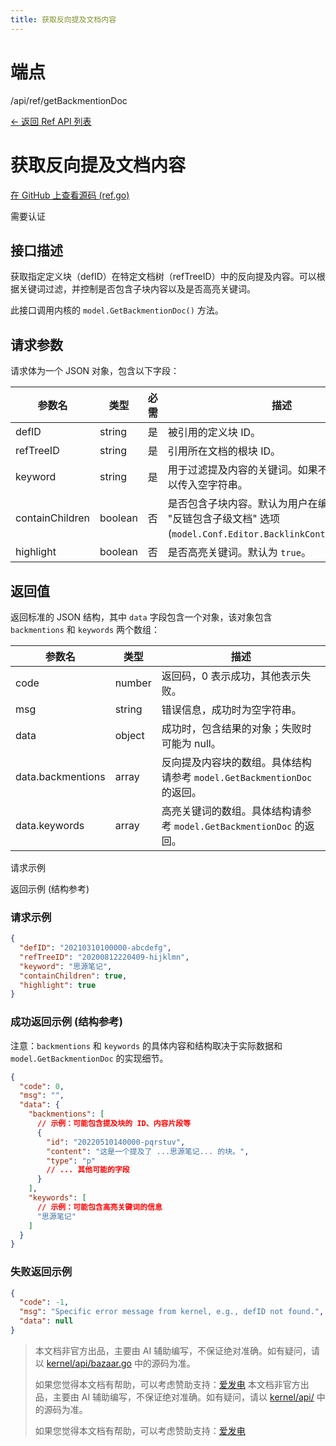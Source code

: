 ```yaml
---
title: 获取反向提及文档内容
---
```

# 端点

/api/ref/getBackmentionDoc

[← 返回 Ref API 列表](./index.html)

# 获取反向提及文档内容

[在 GitHub 上查看源码 (ref.go)](https://github.com/siyuan-note/siyuan/blob/master/kernel/api/ref.go#L40)

需要认证

## 接口描述

获取指定定义块（defID）在特定文档树（refTreeID）中的反向提及内容。可以根据关键词过滤，并控制是否包含子块内容以及是否高亮关键词。

此接口调用内核的 `model.GetBackmentionDoc()` 方法。

## 请求参数

请求体为一个 JSON 对象，包含以下字段：

| 参数名 | 类型 | 必需 | 描述 |
| --- | --- | --- | --- |
| defID | string | 是 | 被引用的定义块 ID。 |
| refTreeID | string | 是 | 引用所在文档的根块 ID。 |
| keyword | string | 是 | 用于过滤提及内容的关键词。如果不需要过滤，可以传入空字符串。 |
| containChildren | boolean | 否 | 是否包含子块内容。默认为用户在编辑器设置中的 "反链包含子级文档" 选项 (`model.Conf.Editor.BacklinkContainChildren`)。 |
| highlight | boolean | 否 | 是否高亮关键词。默认为 `true`。 |

## 返回值

返回标准的 JSON 结构，其中 `data` 字段包含一个对象，该对象包含 `backmentions` 和 `keywords` 两个数组：

| 参数名 | 类型 | 描述 |
| --- | --- | --- |
| code | number | 返回码，0 表示成功，其他表示失败。 |
| msg | string | 错误信息，成功时为空字符串。 |
| data | object | 成功时，包含结果的对象；失败时可能为 null。 |
| data.backmentions | array | 反向提及内容块的数组。具体结构请参考 `model.GetBackmentionDoc` 的返回。 |
| data.keywords | array | 高亮关键词的数组。具体结构请参考 `model.GetBackmentionDoc` 的返回。 |

请求示例

返回示例 (结构参考)

### 请求示例

```json
{
  "defID": "20210310100000-abcdefg",
  "refTreeID": "20200812220409-hijklmn",
  "keyword": "思源笔记",
  "containChildren": true,
  "highlight": true
}
```

### 成功返回示例 (结构参考)

注意：`backmentions` 和 `keywords` 的具体内容和结构取决于实际数据和 `model.GetBackmentionDoc` 的实现细节。

```json
{
  "code": 0,
  "msg": "",
  "data": {
    "backmentions": [
      // 示例：可能包含提及块的 ID、内容片段等
      {
        "id": "20220510140000-pqrstuv",
        "content": "这是一个提及了 ...思源笔记... 的块。",
        "type": "p" 
        // ... 其他可能的字段
      }
    ],
    "keywords": [
      // 示例：可能包含高亮关键词的信息
      "思源笔记"
    ]
  }
}
```

### 失败返回示例

```json
{
  "code": -1, 
  "msg": "Specific error message from kernel, e.g., defID not found.",
  "data": null
}
```
> 本文档非官方出品，主要由 AI 辅助编写，不保证绝对准确。如有疑问，请以 [kernel/api/bazaar.go](https://github.com/siyuan-note/siyuan/blob/master/kernel/api/bazaar.go) 中的源码为准。
> 
> 如果您觉得本文档有帮助，可以考虑赞助支持：[爱发电](https://afdian.com/a/leolee9086?tab=feed)
> 本文档非官方出品，主要由 AI 辅助编写，不保证绝对准确。如有疑问，请以 [kernel/api/](https://github.com/siyuan-note/siyuan/blob/master/kernel/api/) 中的源码为准。
> 
> 如果您觉得本文档有帮助，可以考虑赞助支持：[爱发电](https://afdian.com/a/leolee9086?tab=feed)
